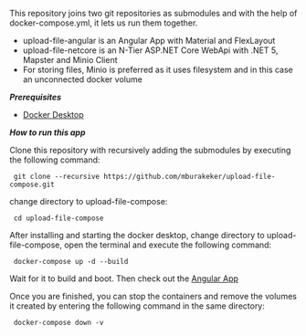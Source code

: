 This repository joins two git repositories as submodules and with the help of docker-compose.yml, it lets us run them together.
- upload-file-angular is an Angular App with Material and FlexLayout
- upload-file-netcore is an N-Tier ASP.NET Core WebApi with .NET 5, Mapster and Minio Client
- For storing files, Minio is preferred as it uses filesystem and in this case an unconnected docker volume

***Prerequisites***
- [Docker Desktop](https://www.docker.com/products/docker-desktop)

***How to run this app***

Clone this repository with recursively adding the submodules by executing the following command:

 
     git clone --recursive https://github.com/mburakeker/upload-file-compose.git

change directory to upload-file-compose:

     cd upload-file-compose

After installing and starting the docker desktop, change directory to upload-file-compose, open the terminal and execute the following command:


     docker-compose up -d --build

Wait for it to build and boot. 
Then check out the [Angular App](http://localhost:80)

Once you are finished, you can stop the containers and remove the volumes it created by entering the following command in the same directory:

     docker-compose down -v
